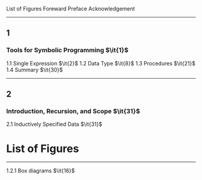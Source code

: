   List of Figures
  Foreward
  Preface
  Acknowledgement

---

## 1

### Tools for Symbolic Programming $\it{1}$
1.1 Single Expression $\it{2}$
1.2 Data Type $\it{8}$
1.3 Procedures $\it{21}$
1.4 Summary $\it{30}$

---

## 2

### Introduction, Recursion, and Scope $\it{31}$
2.1 Inductively Specified Data $\it{31}$

# List of Figures

---

1.2.1 Box diagrams $\it{16}$

